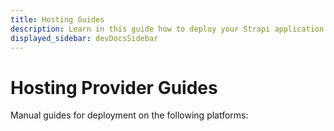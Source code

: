 ```yaml
---
title: Hosting Guides
description: Learn in this guide how to deploy your Strapi application.
displayed_sidebar: devDocsSidebar
---
```


# Hosting Provider Guides

Manual guides for deployment on the following platforms:

<DocCardList />
